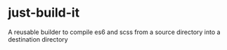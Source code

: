# just-build-it
A reusable builder to compile es6 and scss from a source directory into a destination directory
